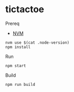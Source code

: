 # tictactoe

Prereq

* [NVM](https://github.com/nvm-sh/nvm)

```shell
nvm use $(cat .node-version)
npm install
```

Run

```shell
npm start
```

Build

```shell
npm run build
```
